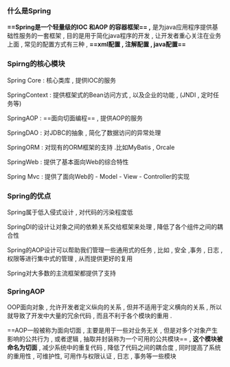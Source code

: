 ### 什么是Spring

**==Spring是一个轻量级的IOC 和AOP 的容器框架== ,** 是为java应用程序提供基础性服务的一套框架  , 目的是用于简化java程序的开发 , 让开发者重心关注在业务上面 , 常见的配置方式有三种 , **==xml配置 , 注解配置 , java配置==**







### Spirng的核心模块

Spring Core : 核心类库 , 提供IOC的服务

SpringContext : 提供框架式的Bean访问方式 , 以及企业的功能 , (JNDI , 定时任务等)

SpringAOP : ==面向切面编程== , 提供AOP的服务 

SpringDAO : 对JDBC的抽象 , 简化了数据访问的异常处理

SpringORM : 对现有的ORM框架的支持 .比如MyBatis , Orcale

SpringWeb : 提供了基本面向Web的综合特性 

Spring Mvc : 提供了面向Web的 - Model - View - Controller的实现





### Spring的优点

Spring属于低入侵式设计 , 对代码的污染程度低

SpringDI的设计让对象之间的依赖关系交给框架来处理 , 降低了各个组件之间的耦合性

Spring的AOP设计可以帮助我们管理一些通用式的任务 , 比如 , 安全 ,事务 , 日志 ,权限等进行集中式的管理 , 从而提供更好的复用

Spring对大多数的主流框架都提供了支持



### SpringAOP

OOP面向对象 , 允许开发者定义纵向的关系 , 但并不适用于定义横向的关系 , 所以就导致了开发中大量的冗余代码 ,   而且不利于各个模块的重用 .

==AOP一般被称为面向切面 , 主要是用于一些对业务无关 , 但是对多个对象产生影响的公共行为 , 或者逻辑 , 抽取并封装称为一个可用的公共模块== , **这个模块被命名为切面** , 减少系统中的重复代码 , 降低了代码之间的耦合度 , 同时提高了系统的重用性 , 可维护性, 可用作与权限认证 , 日志 , 事务等一些模块

